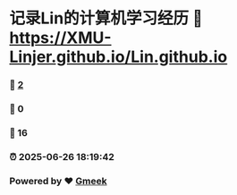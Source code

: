 # 记录Lin的计算机学习经历 :link: https://XMU-Linjer.github.io/Lin.github.io 
### :page_facing_up: [2](https://XMU-Linjer.github.io/Lin.github.io/tag.html) 
### :speech_balloon: 0 
### :hibiscus: 16 
### :alarm_clock: 2025-06-26 18:19:42 
### Powered by :heart: [Gmeek](https://github.com/Meekdai/Gmeek)
